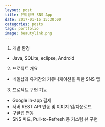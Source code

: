 ```yaml
---
layout: post
title: 뷰티링크 SNS App
date: 2017-01-16 15:30:00 
categories: posts 
tags: portfolio
image: beautylink.png
---
```


1) 개발 환경  
 - Java, SQLite, eclipse, Android  

2) 프로젝트 개요  
 - 네일샵과 유저간의 커뮤니케이션을 위한 SNS 앱  

3) 프로젝트 구현 기능  
 - Google in-app 결제  
 - 서버 REST API 연동 및 이미지 업/다운로드  
 - 구글맵 연동  
 - SNS 피드, Pull-to-Refresh 등 커스텀 뷰 구현    
 
